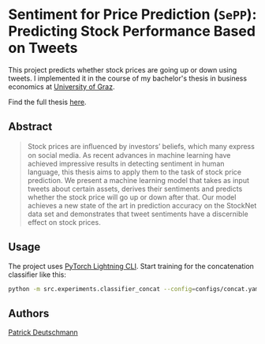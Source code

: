 # Sentiment for Price Prediction (`SePP`): Predicting Stock Performance Based on Tweets

This project predicts whether stock prices are going up or down using tweets. I implemented it in the course of my bachelor's thesis in business economics at [University of Graz](http://uni-graz.at/en/).

Find the full thesis [here](./thesis.pdf).

## Abstract

> Stock prices are inﬂuenced by investors’ beliefs, which many express on social media. As recent advances in machine learning have achieved impressive results in detecting sentiment in human language, this thesis aims to apply them to the task of stock price prediction. We present a machine learning model that takes as input tweets about certain assets, derives their sentiments and predicts whether the stock price will go up or down after that. Our model achieves a new state of the art in prediction accuracy on the StockNet data set and demonstrates that tweet sentiments have a discernible effect on stock prices.

## Usage

The project uses [PyTorch Lightning CLI](https://pytorch-lightning.readthedocs.io/en/stable/common/lightning_cli.html). Start training for the concatenation classifier like this:

```bash
python -m src.experiments.classifier_concat --config=configs/concat.yaml
```

## Authors
[Patrick Deutschmann](mailto:patrick@deutschmann.xyz)